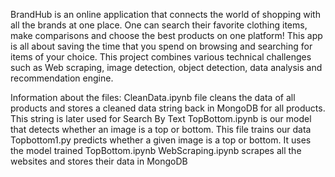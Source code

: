BrandHub is an online application that connects the world of shopping with all the brands
at one place. One can search their favorite clothing items, make comparisons and choose
the best products on one platform! This app is all about saving the time that you spend on browsing and searching for items of
your choice. This project combines various technical challenges such as Web scraping,
image detection, object detection, data analysis and recommendation engine.

Information about the files:
CleanData.ipynb file cleans the data of all products and stores a cleaned data string back in MongoDB for all products. This string is later used for Search By Text
TopBottom.ipynb is our model that detects whether an image is a top or bottom. This file trains our data
Topbottom1.py predicts whether a given image is a top or bottom. It uses the model trained TopBottom.ipynb
WebScraping.ipynb scrapes all the websites and stores their data in MongoDB
